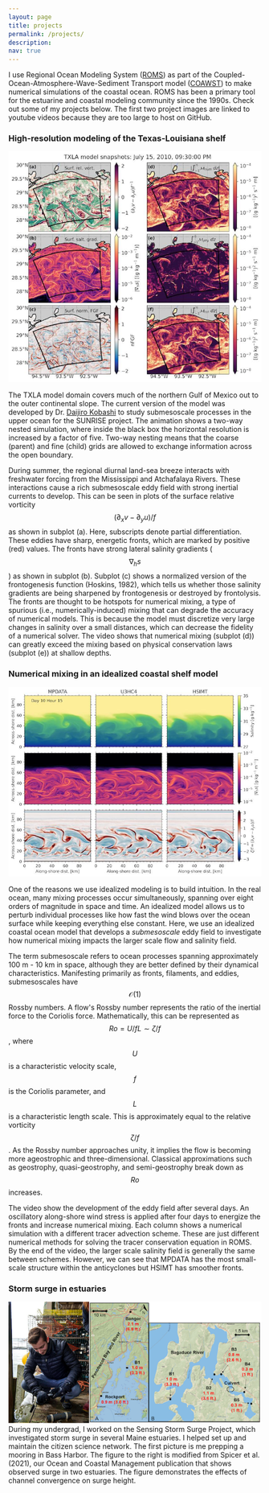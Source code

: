 ```yaml
---
layout: page
title: projects
permalink: /projects/
description:
nav: true
---
```

I use Regional Ocean Modeling System ([ROMS](https://www.myroms.org/)) as part of the Coupled-Ocean-Atmosphere-Wave-Sediment Transport model ([COAWST](https://www.usgs.gov/centers/whcmsc/science/coawst-a-coupled-ocean-atmosphere-wave-sediment-transport-modeling-system)) to make numerical simulations of the coastal ocean. ROMS has been a primary tool for the estuarine and coastal modeling community since the 1990s. Check out some of my projects below. The first two project images are linked to youtube videos because they are too large to host on GitHub.

### High-resolution modeling of the Texas-Louisiana shelf
[![Here](txla_mnum_surf_1011.jpg)](https://www.youtube.com/watch?v=ZLfN9I5l6tw)

The TXLA model domain covers much of the northern Gulf of Mexico out to the outer continental slope. The current version of the model was developed by Dr. <a href="https://www.researchgate.net/profile/Daijiro-Kobashi">Daijiro Kobashi</a> to study submesoscale processes in the upper ocean for the SUNRISE project. The animation shows a two-way nested simulation, where inside the black box the horizontal resolution is increased by a factor of five. Two-way nesting means that the coarse (parent) and fine (child) grids are allowed to exchange information across the open boundary.

During summer, the regional diurnal land-sea breeze interacts with freshwater forcing from the Mississippi and Atchafalaya Rivers. These interactions cause a rich submesoscale eddy field with strong inertial currents to develop. This can be seen in plots of the surface relative vorticity $$(\partial_x v - \partial_y u) / f$$ as shown in subplot (a). Here, subscripts denote partial differentiation. These eddies have sharp, energetic fronts, which are marked by positive (red) values. The fronts have strong lateral salinity gradients ($$\nabla_h s$$) as shown in subplot (b). Subplot (c) shows a normalized version of the frontogenesis function (Hoskins, 1982), which tells us whether those salinity gradients are being sharpened by frontogenesis or destroyed by frontolysis. The fronts are thought to be hotspots for numerical mixing, a type of spurious (i.e., numerically-induced) mixing that can degrade the accuracy of numerical models. This is because the model must discretize very large changes in salinity over a small distances, which can decrease the fidelity of a numerical solver. The video shows that numerical mixing (subplot (d)) can greatly exceed the mixing based on physical conservation laws (subplot (e)) at shallow depths.

### Numerical mixing in an idealized coastal shelf model
[![Here](shelf_advschemes_zerop1pa.jpeg)](https://www.youtube.com/watch?v=NW_Qem0l8EY)

One of the reasons we use idealized modeling is to build intuition. In the real ocean, many mixing processes occur simultaneously, spanning over eight orders of magnitude in space and time. An idealized model allows us to perturb individual processes like how fast the wind blows over the ocean surface while keeping everything else constant. Here, we use an idealized coastal ocean model that develops a *submesoscale* eddy field to investigate how numerical mixing impacts the larger scale flow and salinity field.

The term submesoscale refers to ocean processes spanning approximately 100 m - 10 km in space, although they are better defined by their dynamical characteristics. Manifesting primarily as fronts, filaments, and eddies, submesoscales have $$\mathcal{O}(1)$$ Rossby numbers. A flow's Rossby number represents the ratio of the inertial force to the Coriolis force. Mathematically, this can be represented as $$Ro=U/fL \sim \zeta/f$$, where $$U$$ is a characteristic velocity scale, $$f$$ is the Coriolis parameter, and $$L$$ is a characteristic length scale. This is approximately equal to the relative vorticity $$\zeta/f$$. As the Rossby number approaches unity, it implies the flow is becoming more ageostrophic and three-dimensional. Classical approximations such as geostrophy, quasi-geostrophy, and semi-geostrophy break down as $$Ro$$ increases.

The video show the development of the eddy field after several days. An oscillatory along-shore wind stress is applied after four days to energize the fronts and increase numerical mixing. Each column shows a numerical simulation with a different tracer advection scheme. These are just different numerical methods for solving the tracer conservation equation in ROMS. By the end of the video, the larger scale salinity field is generally the same between schemes. However, we can see that MPDATA has the most small-scale structure within the anticyclones but HSIMT has smoother fronts.

### Storm surge in estuaries
  <img src = "../_pages/sss_combined.png" alt="surge"> <br>
During my undergrad, I worked on the Sensing Storm Surge Project, which investigated storm surge in several Maine estuaries. I helped set up and maintain the citizen science network. The first picture is me prepping a mooring in Bass Harbor. The figure to the right is modified from Spicer et al. (2021), our Ocean and Coastal Management publication that shows observed surge in two estuaries. The figure demonstrates the effects of channel convergence on surge height.
